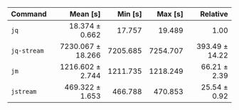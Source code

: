 | Command | Mean [s] | Min [s] | Max [s] | Relative |
|:---|---:|---:|---:|---:|
| `jq` | 18.374 ± 0.662 | 17.757 | 19.489 | 1.00 |
| `jq-stream` | 7230.067 ± 18.266 | 7205.685 | 7254.707 | 393.49 ± 14.22 |
| `jm` | 1216.602 ± 2.744 | 1211.735 | 1218.249 | 66.21 ± 2.39 |
| `jstream` | 469.322 ± 1.653 | 466.788 | 470.853 | 25.54 ± 0.92 |
